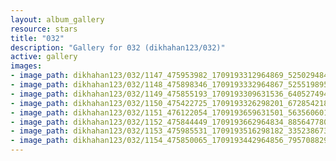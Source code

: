 ```yaml
---
layout: album_gallery
resource: stars
title: "032"
description: "Gallery for 032 (dikhahan123/032)"
active: gallery
images:
- image_path: dikhahan123/032/1147_475953982_1709193312964869_525029484263795209_n.jpg
- image_path: dikhahan123/032/1148_475898346_1709193332964867_5255198951699413955_n.jpg
- image_path: dikhahan123/032/1149_475855193_1709193309631536_6405274944637176204_n.jpg
- image_path: dikhahan123/032/1150_475422725_1709193326298201_6728542185934990592_n.jpg
- image_path: dikhahan123/032/1151_476122054_1709193659631501_5635606019898876087_n.jpg
- image_path: dikhahan123/032/1152_475844449_1709193662964834_8856477805950584556_n.jpg
- image_path: dikhahan123/032/1153_475985531_1709193516298182_3352386736784505035_n.jpg
- image_path: dikhahan123/032/1154_475850065_1709193442964856_7957088296339589580_n.jpg
---
```

